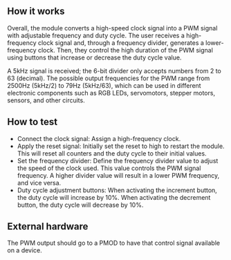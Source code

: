 <!---

This file is used to generate your project datasheet. Please fill in the information below and delete any unused
sections.

You can also include images in this folder and reference them in the markdown. Each image must be less than
512 kb in size, and the combined size of all images must be less than 1 MB.
-->

## How it works

Overall, the module converts a high-speed clock signal into a PWM signal with adjustable frequency and duty cycle. The user receives a high-frequency clock signal and, through a frequency divider, generates a lower-frequency clock. Then, they control the high duration of the PWM signal using buttons that increase or decrease the duty cycle value.

A 5kHz signal is received; the 6-bit divider only accepts numbers from 2 to 63 (decimal). The possible output frequencies for the PWM range from 2500Hz (5kHz/2) to 79Hz (5kHz/63), which can be used in different electronic components such as RGB LEDs, servomotors, stepper motors, sensors, and other circuits.

## How to test

- Connect the clock signal: Assign a high-frequency clock.
- Apply the reset signal: Initially set the reset to high to restart the module. This will reset all counters and the duty cycle to their initial values.
- Set the frequency divider: Define the frequency divider value to adjust the speed of the clock used. This value controls the PWM signal frequency. A higher divider value will result in a lower PWM frequency, and vice versa.
- Duty cycle adjustment buttons: When activating the increment button, the duty cycle will increase by 10%. When activating the decrement button, the duty cycle will decrease by 10%.

## External hardware

The PWM output should go to a PMOD to have that control signal available on a device.
